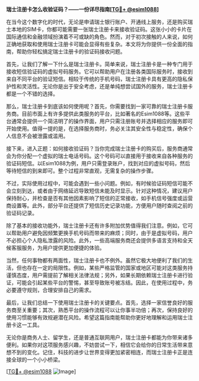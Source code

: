 **瑞士注册卡怎么收验证码？——一份详尽指南[[TG💪+ @esim1088](https://t.me/s/esim1088)]**

在当今这个数字化的时代，无论是申请瑞士银行账户、开通线上服务，还是购买瑞士本地的SIM卡，你都可能需要一张瑞士注册卡来接收验证码。这张小小的卡片在国际通信和金融领域扮演着不可或缺的角色。然而，对于初次接触的人来说，如何正确地获取和使用瑞士注册卡可能会显得有些复杂。本文将为你提供一份全面的指南，帮助你轻松搞定瑞士注册卡的验证码接收问题。

首先，让我们了解一下什么是瑞士注册卡。简单来说，瑞士注册卡是一种专门用于接收短信验证码的虚拟号码服务。它可以帮助用户在注册各类国际服务时，接收到来自不同平台的验证短信。相较于传统的手机号码，瑞士注册卡具有更高的隐私保护性和灵活性。无论你是出于安全考虑，还是单纯想尝试国外的服务，瑞士注册卡都是一个不错的选择。

那么，瑞士注册卡到底该如何使用呢？首先，你需要找到一家可靠的瑞士注册卡服务商。目前市面上有许多提供此类服务的平台，比如著名的Esim1088等。这些平台通常会提供一个简洁明了的操作界面，用户只需注册账号并选择相应的服务即可开始使用。值得一提的是，在选择服务商时，务必关注其安全性与稳定性，确保个人信息不会被泄露或滥用。

接下来，进入正题：如何接收验证码？当你完成瑞士注册卡的购买后，服务商通常会为你分配一个虚拟的瑞士电话号码。这个号码可以直接用于接收来自各种服务的验证码短信。以Esim1088为例，用户只需登录账户，找到对应的虚拟号码，然后等待短信的到来即可。整个过程非常直观，无需复杂的操作步骤。

不过，实际使用过程中，可能会遇到一些小问题。例如，有时候验证码短信可能不会立刻到达，或者由于网络延迟导致短信未能及时显示。针对这种情况，建议用户保持耐心，并检查是否有其他因素影响了短信的正常接收，如手机信号强度或运营商设置等。此外，部分平台还提供了短信历史记录功能，方便用户随时查阅之前的验证码记录。

除了基本的接收功能外，瑞士注册卡还有许多附加优势值得我们注意。例如，它可以帮助用户避免因频繁更换手机号码而带来的麻烦；同时，由于是虚拟号码，用户不必担心个人隐私泄露的风险。此外，一些高端服务商还会提供多语言支持和全天候客服服务，为用户提供更加便捷的体验。

当然，任何事物都有两面性，瑞士注册卡也不例外。虽然它极大地便利了我们的生活，但也存在一定的局限性。例如，某些严格监管的国家或地区可能对这类服务持谨慎态度，用户需提前了解相关法律法规；另外，如果长期依赖瑞士注册卡进行验证，可能会引起某些平台的警惕，甚至导致账号被冻结。因此，在使用过程中，务必要遵守规则，合理安排自己的需求。

最后，让我们总结一下使用瑞士注册卡的关键要点。首先，选择一家信誉良好的服务商至关重要；其次，熟悉平台的操作流程可以让你事半功倍；再次，保持良好的使用习惯能够有效规避潜在风险。希望这篇指南能帮助你更好地理解和运用瑞士注册卡这一工具。

无论你是商务人士、留学生，还是普通互联网用户，瑞士注册卡都能为你带来诸多便利。如果你对这项服务感兴趣，不妨尝试一下，相信它会给你的日常生活带来意想不到的变化。记住，科技的进步让世界变得更加紧密相连，而瑞士注册卡正是连接全球的一个小小桥梁。

[[TG💪+ @esim1088](https://t.me/s/esim1088) ![Image](https://i.postimg.cc/4NQfJmqS/Snipaste-2025-05-13-00-14-12.png)]